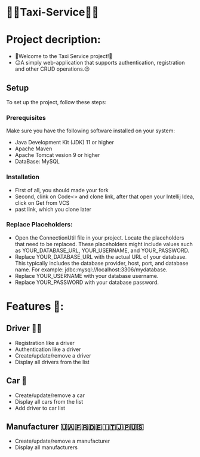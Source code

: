 # 🚕🚕Taxi-Service🚕🚕

# Project decription:
- 🫡Welcome to the Taxi Service project!🫡
- 😉A simply web-application that supports authentication, registration and other CRUD operations.😉


## Setup

To set up the project, follow these steps:

### Prerequisites

Make sure you have the following software installed on your system:

- Java Development Kit (JDK) 11 or higher
- Apache Maven
- Apache Tomcat vesion 9 or higher
- DataBase: MySQL

### Installation
- First of all, you should made your fork
- Second, clink on Code<> and clone link, after that open your Intellij Idea, click on Get from VCS
- past link, which you clone later

### Replace Placeholders:
- Open the ConnectionUtil file in your project.
Locate the placeholders that need to be replaced.
These placeholders might include values such as YOUR_DATABASE_URL, YOUR_USERNAME, and YOUR_PASSWORD.
- Replace YOUR_DATABASE_URL with the actual URL of your database. This typically includes the database provider, host, port, and  database name. For example: jdbc:mysql://localhost:3306/mydatabase.
- Replace YOUR_USERNAME with your database username.
- Replace YOUR_PASSWORD with your database password. 


# Features 🤌:

## Driver  🤵‍♂️
- Registration like a driver
- Authentication like a driver
- Create/update/remove a driver
- Display all drivers from the list

## Car 🚕
- Create/update/remove a car
- Display all cars from the list
- Add driver to car list

## Manufacturer 🇺🇦🇫🇷🇩🇪🇮🇹🇯🇵🇺🇸
- Create/update/remove a manufacturer
- Display all manufacturers
